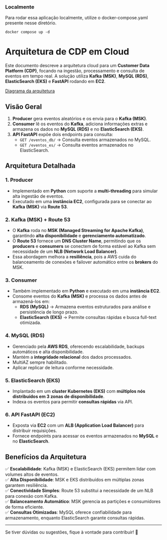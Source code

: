 ### Localmente
Para rodar essa aplicação localmente, utilize o docker-compose.yaml presente nesse diretório.

```
docker compose up -d
```

# Arquitetura de CDP em Cloud

Este documento descreve a arquitetura cloud para um **Customer Data Platform (CDP)**, focando na ingestão, processamento e consulta de eventos em tempo real. A solução utiliza **Kafka (MSK)**, **MySQL (RDS)**, **ElasticSearch (EKS)** e **FastAPI** rodando em **EC2**.

[Diagrama da arquitetura](https://raw.githubusercontent.com/luciano340/fake_cdp/refs/heads/sexta_implementacao/infra/Diagrama-cloud.svg)

## Visão Geral

1. **Producer** gera eventos aleatórios e os envia para o **Kafka (MSK)**.
2. **Consumer** lê os eventos do **Kafka**, adiciona informações extras e armazena os dados no **MySQL (RDS)** e no **ElasticSearch (EKS)**.
3. **API FastAPI** expõe dois endpoints para consulta:
   - `GET /eventos_db/` → Consulta eventos armazenados no MySQL.
   - `GET /eventos_es/` → Consulta eventos armazenados no ElasticSearch.

## Arquitetura Detalhada

### 1. **Producer**
- Implementado em **Python** com suporte a **multi-threading** para simular alta ingestão de eventos.
- Executado em uma **instância EC2**, configurada para se conectar ao **Kafka (MSK)** via **Route 53**.

### 2. **Kafka (MSK) + Route 53**
- O **Kafka** roda no **MSK (Managed Streaming for Apache Kafka)**, garantindo **alta disponibilidade** e **gerenciamento automatizado**.
- O **Route 53** fornece um **DNS Cluster Name**, permitindo que os **producers** e **consumers** se conectem de forma estável ao Kafka sem necessidade de um **NLB (Network Load Balancer)**.
- Essa abordagem melhora a **resiliência**, pois a AWS cuida do balanceamento de conexões e failover automático entre os **brokers** do MSK.

### 3. **Consumer**
- Também implementado em **Python** e executado em uma **instância EC2**.
- Consome eventos do **Kafka (MSK)** e processa os dados antes de armazená-los em:
  - **RDS (MySQL)** → Armazena eventos estruturados para análise e persistência de longo prazo.
  - **ElasticSearch (EKS)** → Permite consultas rápidas e busca full-text otimizada.

### 4. **MySQL (RDS)**
- Gerenciado pela **AWS RDS**, oferecendo escalabilidade, backups automáticos e alta disponibilidade.
- Mantém a **integridade relacional** dos dados processados.
- MultiAZ sempre habilitado.
- Aplicar replicar de leitura conforme necessidade.

### 5. **ElasticSearch (EKS)**
- Implantado em um **cluster Kubernetes (EKS)** com **múltiplos nós distribuídos em 3 zonas de disponibilidade**.
- Indexa os eventos para permitir **consultas rápidas** via API.

### 6. **API FastAPI (EC2)**
- Exposta via **EC2** com um **ALB (Application Load Balancer)** para distribuir requisições.
- Fornece endpoints para acessar os eventos armazenados no **MySQL** e no **ElasticSearch**.

## Benefícios da Arquitetura

✅ **Escalabilidade**: Kafka (MSK) e ElasticSearch (EKS) permitem lidar com volumes altos de eventos.  
✅ **Alta Disponibilidade**: MSK e EKS distribuídos em múltiplas zonas garantem resiliência.  
✅ **Conectividade Simples**: Route 53 substitui a necessidade de um NLB para conexão com Kafka.  
✅ **Balanceamento Automático**: MSK gerencia as partições e consumidores de forma eficiente.  
✅ **Consultas Otimizadas**: MySQL oferece confiabilidade para armazenamento, enquanto ElasticSearch garante consultas rápidas.  

---
Se tiver dúvidas ou sugestões, fique à vontade para contribuir! 🚀
